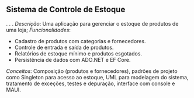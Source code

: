 ## Sistema de Controle de Estoque
.
.
.
*Descrição*: Uma aplicação para gerenciar o estoque de produtos de uma loja;
*Funcionalidades*:
  - Cadastro de produtos com categorias e fornecedores.
  - Controle de entrada e saída de produtos.
  - Relatórios de estoque mínimo e produtos esgotados.
  - Persistência de dados com ADO.NET e EF Core.

*Conceitos*: Composição (produtos e fornecedores), padrões de projeto como Singleton para acesso ao estoque, UML para modelagem do sistema, tratamento de exceções, testes e depuração, interface com console e MAUI.
